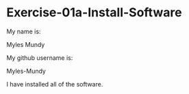 # Exercise-01a-Install-Software
My name is:

Myles Mundy

My github username is:

Myles-Mundy

I have installed all of the software.
